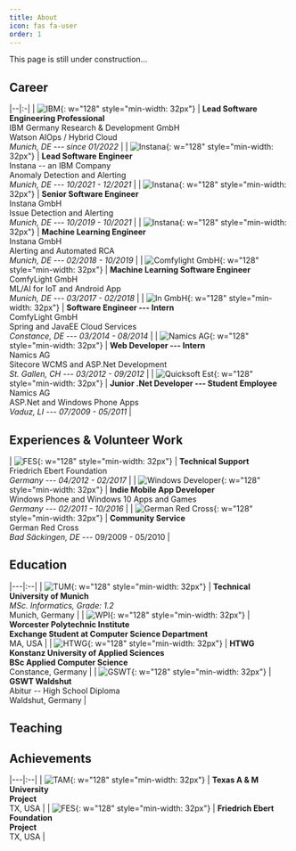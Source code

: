 ```yaml
---
title: About
icon: fas fa-user
order: 1
---
```


This page is still under construction...

## Career

|--|:-|
| ![IBM](/assets/images/logos/ibm.png){: w="128" style="min-width: 32px"} | **Lead Software Engineering Professional** <br/> IBM Germany Research & Development GmbH <br/> Watson AIOps / Hybrid Cloud <br/> *Munich, DE --- since 01/2022* |
| ![Instana](/assets/images/logos/instana-ibm.png){: w="128" style="min-width: 32px"} | **Lead Software Engineer** <br/> Instana -- an IBM Company <br/> Anomaly Detection and Alerting <br/> *Munich, DE --- 10/2021 - 12/2021* |
| ![Instana](/assets/images/logos/instana.png){: w="128" style="min-width: 32px"} | **Senior Software Engineer** <br/> Instana GmbH <br/> Issue Detection and Alerting <br/> *Munich, DE --- 10/2019 - 10/2021* |
| ![Instana](/assets/images/logos/instana-stan.png){: w="128" style="min-width: 32px"} | **Machine Learning Engineer** <br/> Instana GmbH <br/> Alerting and Automated RCA <br/> *Munich, DE --- 02/2018 - 10/2019* |
| ![Comfylight GmbH](/assets/images/logos/comfylight.jpeg){: w="128" style="min-width: 32px"} | **Machine Learning Software Engineer** <br/> ComfyLight GmbH <br/> ML/AI for IoT and Android App <br/> *Munich, DE --- 03/2017 - 02/2018* |
| ![In GmbH](/assets/images/logos/ingmbh.png){: w="128" style="min-width: 32px"} | **Software Engineer --- Intern** <br/> ComfyLight GmbH <br/> Spring and JavaEE Cloud Services <br/> *Constance, DE --- 03/2014 - 08/2014* |
| ![Namics AG](/assets/images/logos/namics.jpeg){: w="128" style="min-width: 32px"} | **Web Developer --- Intern** <br/> Namics AG <br/> Sitecore WCMS and ASP.Net Development <br/> *St. Gallen, CH --- 03/2012 - 09/2012* |
| ![Quicksoft Est](/assets/images/logos/quicksoft.png){: w="128" style="min-width: 32px"} | **Junior .Net Developer --- Student Employee** <br/> Namics AG <br/> ASP.Net and Windows Phone Apps <br/> *Vaduz, LI --- 07/2009 - 05/2011* |

## Experiences & Volunteer Work

| ![FES](/assets/images/logos/fes.jpeg){: w="128" style="min-width: 32px"} | **Technical Support** <br/> Friedrich Ebert Foundation <br/> *Germany --- 04/2012 - 02/2017* |
| ![Windows Developer](/assets/images/logos/windows-dev.png){: w="128" style="min-width: 32px"} | **Indie Mobile App Developer** <br/> Windows Phone and Windows 10 Apps and Games <br/> *Germany --- 02/2011 - 10/2016* |
| ![German Red Cross](/assets/images/logos/grc.png){: w="128" style="min-width: 32px"} | **Community Service** <br/> German Red Cross <br/> *Bad Säckingen, DE* --- 09/2009 - 05/2010 |

## Education

|---|:--|
| ![TUM](/assets/images/logos/tum.png){: w="128" style="min-width: 32px"} | **Technical University of Munich** <br/> *MSc. Informatics, Grade: 1.2* <br/> Munich, Germany |
| ![WPI](/assets/images/logos/wpi.png){: w="128" style="min-width: 32px"} |  **Worcester Polytechnic Institute** <br/> **Exchange Student at Computer Science Department** <br/> MA, USA |
| ![HTWG](/assets/images/logos/htwg.png){: w="128" style="min-width: 32px"} | **HTWG Konstanz University of Applied Sciences** <br/> **BSc Applied Computer Science** <br/> Constance, Germany |
| ![GSWT](/assets/images/logos/gswt.jpeg){: w="128" style="min-width: 32px"} | **GSWT Waldshut** <br/>Abitur -- High School Diploma <br/> Waldshut, Germany |

## Teaching

## Achievements

|---|:--|
| ![TAM](/assets/images/logos/tam.png){: w="128" style="min-width: 32px"} | **Texas A & M University** <br/> **Project** <br/> TX, USA |
| ![FES](/assets/images/logos/fes.jpeg){: w="128" style="min-width: 32px"} | **Friedrich Ebert Foundation** <br/> **Project** <br/> TX, USA |
